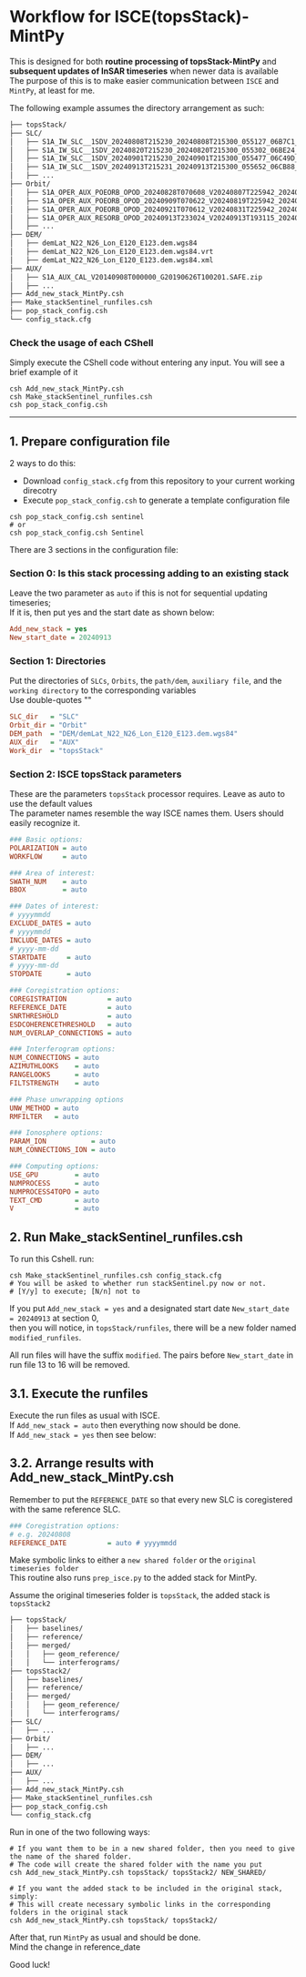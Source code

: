 # Workflow for ISCE(topsStack)-MintPy 
This is designed for both **routine processing of topsStack-MintPy** and **subsequent updates of InSAR timeseries** when newer data is available  
The purpose of this is to make easier communication between `ISCE` and `MintPy`, at least for me.  
  
  
The following example assumes the directory arrangement as such:  
```bash
├── topsStack/
├── SLC/
│   ├── S1A_IW_SLC__1SDV_20240808T215230_20240808T215300_055127_06B7C1_EB14.zip
│   ├── S1A_IW_SLC__1SDV_20240820T215230_20240820T215300_055302_06BE24_8516.zip
│   ├── S1A_IW_SLC__1SDV_20240901T215230_20240901T215300_055477_06C49D_8A60.zip
│   ├── S1A_IW_SLC__1SDV_20240913T215231_20240913T215300_055652_06CB88_2F20.zip
│   ├── ...
├── Orbit/
│   ├── S1A_OPER_AUX_POEORB_OPOD_20240828T070608_V20240807T225942_20240809T005942.EOF
│   ├── S1A_OPER_AUX_POEORB_OPOD_20240909T070622_V20240819T225942_20240821T005942.EOF
│   ├── S1A_OPER_AUX_POEORB_OPOD_20240921T070612_V20240831T225942_20240902T005942.EOF
│   ├── S1A_OPER_AUX_RESORB_OPOD_20240913T233024_V20240913T193115_20240913T224845.EOF
│   ├── ...
├── DEM/
│   ├── demLat_N22_N26_Lon_E120_E123.dem.wgs84
│   ├── demLat_N22_N26_Lon_E120_E123.dem.wgs84.vrt
│   ├── demLat_N22_N26_Lon_E120_E123.dem.wgs84.xml
├── AUX/
│   ├── S1A_AUX_CAL_V20140908T000000_G20190626T100201.SAFE.zip
│   ├── ...
├── Add_new_stack_MintPy.csh
├── Make_stackSentinel_runfiles.csh
├── pop_stack_config.csh
└── config_stack.cfg
```

### Check the usage of each CShell
Simply execute the CShell code without entering any input. You will see a brief example of it
```console
csh Add_new_stack_MintPy.csh
csh Make_stackSentinel_runfiles.csh
csh pop_stack_config.csh

```

---
## 1. Prepare configuration file
2 ways to do this:
  - Download `config_stack.cfg` from this repository to your current working direcotry
  - Execute `pop_stack_config.csh` to generate a template configuration file
```console
csh pop_stack_config.csh sentinel
# or
csh pop_stack_config.csh Sentinel
```

There are 3 sections in the configuration file:  
### Section 0: Is this stack processing adding to an existing stack
Leave the two parameter as `auto` if this is not for sequential updating timeseries;   
If it is, then put yes and the start date as shown below:  
```cfg
Add_new_stack = yes
New_start_date = 20240913
```

### Section 1: Directories
Put the directories of `SLCs`, `Orbits`, the `path/dem`, `auxiliary file`, and the `working directory` to the corresponding variables  
Use double-quotes ""
```cfg
SLC_dir   = "SLC"
Orbit_dir = "Orbit"
DEM_path  = "DEM/demLat_N22_N26_Lon_E120_E123.dem.wgs84"
AUX_dir   = "AUX"
Work_dir  = "topsStack"
```

### Section 2: ISCE topsStack parameters
These are the parameters `topsStack` processor requires. Leave as auto to use the default values  
The parameter names resemble the way ISCE names them. Users should easily recognize it.  
```cfg
### Basic options:
POLARIZATION = auto
WORKFLOW     = auto

### Area of interest:
SWATH_NUM    = auto
BBOX         = auto

### Dates of interest:
# yyyymmdd
EXCLUDE_DATES = auto
# yyyymmdd
INCLUDE_DATES = auto
# yyyy-mm-dd
STARTDATE     = auto
# yyyy-mm-dd
STOPDATE      = auto

### Coregistration options:
COREGISTRATION          = auto
REFERENCE_DATE          = auto
SNRTHRESHOLD            = auto
ESDCOHERENCETHRESHOLD   = auto
NUM_OVERLAP_CONNECTIONS = auto

### Interferogram options:
NUM_CONNECTIONS = auto
AZIMUTHLOOKS    = auto
RANGELOOKS      = auto
FILTSTRENGTH    = auto

### Phase unwrapping options
UNW_METHOD = auto
RMFILTER   = auto

### Ionosphere options:
PARAM_ION           = auto
NUM_CONNECTIONS_ION = auto

### Computing options:
USE_GPU         = auto
NUMPROCESS      = auto
NUMPROCESS4TOPO = auto
TEXT_CMD        = auto
V               = auto
```

## 2. Run Make_stackSentinel_runfiles.csh
To run this Cshell. run:
```shell
csh Make_stackSentinel_runfiles.csh config_stack.cfg
# You will be asked to whether run stackSentinel.py now or not.
# [Y/y] to execute; [N/n] not to
```
If you put `Add_new_stack = yes` and a designated start date `New_start_date = 20240913` at section 0,  
then you will notice, in `topsStack/runfiles`, there will be a new folder named `modified_runfiles`.  
  
All run files will have the suffix `modified`. The pairs before `New_start_date` in run file 13 to 16 will be removed.


## 3.1. Execute the runfiles
Execute the run files as usual with ISCE.  
If `Add_new_stack = auto` then everything now should be done.  
If `Add_new_stack = yes` then see below:


## 3.2. Arrange results with Add_new_stack_MintPy.csh
Remember to put the `REFERENCE_DATE` so that every new SLC is coregistered with the same reference SLC.
```cfg
### Coregistration options:
# e.g. 20240808
REFERENCE_DATE          = auto # yyyymmdd
```

Make symbolic links to either a `new shared folder` or the `original timeseries folder`  
This routine also runs `prep_isce.py` to the added stack for MintPy.  

Assume the original timeseries folder is `topsStack`, the added stack is `topsStack2`
```bash
├── topsStack/
│   ├── baselines/
│   ├── reference/
│   ├── merged/
│   │   ├── geom_reference/
│   │   └── interferograms/
├── topsStack2/
│   ├── baselines/
│   ├── reference/
│   ├── merged/
│   │   ├── geom_reference/
│   │   └── interferograms/
├── SLC/
│   ├── ...
├── Orbit/
│   ├── ...
├── DEM/
│   ├── ...
├── AUX/
│   ├── ...
├── Add_new_stack_MintPy.csh
├── Make_stackSentinel_runfiles.csh
├── pop_stack_config.csh
└── config_stack.cfg
```
Run in one of the two following ways:
```shell
# If you want them to be in a new shared folder, then you need to give the name of the shared folder.
# The code will create the shared folder with the name you put
csh Add_new_stack_MintPy.csh topsStack/ topsStack2/ NEW_SHARED/

# If you want the added stack to be included in the original stack, simply:
# This will create necessary symbolic links in the corresponding folders in the original stack
csh Add_new_stack_MintPy.csh topsStack/ topsStack2/

```
After that, run `MintPy` as usual and should be done.  
Mind the change in reference_date  

Good luck!








